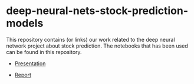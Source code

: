 # deep-neural-nets-stock-prediction-models

This repository contains (or links) our work related to the deep neural network project about stock prediction.
The notebooks that has been used can be found in this repository.

- [Presentation ](https://docs.google.com/presentation/d/1h5vMcHK9zG9Owam71s7Pj8q0Jwfxm5cFhrcSO3tZIrk/edit?usp=sharing)

- [Report](https://docs.google.com/document/d/1kLZ4ZEsSb_EtvelnmzZTGLt0C2TVBuCP4cEHsFws8O0/edit?usp=sharing)
